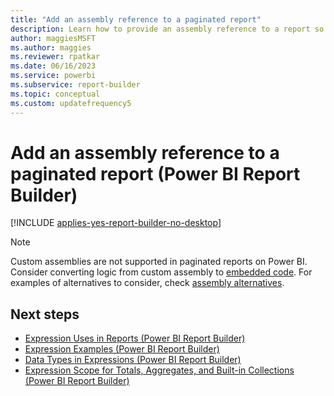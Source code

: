 ```yaml
---
title: "Add an assembly reference to a paginated report"
description: Learn how to provide an assembly reference to a report so that the report processor can resolve names in Report Builder.
author: maggiesMSFT
ms.author: maggies
ms.reviewer: rpatkar
ms.date: 06/16/2023
ms.service: powerbi
ms.subservice: report-builder
ms.topic: conceptual
ms.custom: updatefrequency5
---
```

# Add an assembly reference to a paginated report (Power BI Report Builder)

[!INCLUDE [applies-yes-report-builder-no-desktop](../../includes/applies-yes-report-builder-no-desktop.md)]

> [!NOTE]
> Custom assemblies are not supported in paginated reports on Power BI. Consider converting logic from custom assembly to [embedded code](./custom-code-and-assembly-references-in-expressions.md). For examples of alternatives to consider, check [assembly alternatives](https://github.com/chmitch/ssrs-assembly-alternatives).

## Next steps

- [Expression Uses in Reports (Power BI Report Builder)](./expression-uses-reports-report-builder.md)
- [Expression Examples (Power BI Report Builder)](./report-builder-expression-examples.md)
- [Data Types in Expressions (Power BI Report Builder)](./data-types-expressions-report-builder.md)
- [Expression Scope for Totals, Aggregates, and Built-in Collections (Power BI Report Builder)](./expression-scope-for-totals-aggregates-and-built-in-collections.md)
